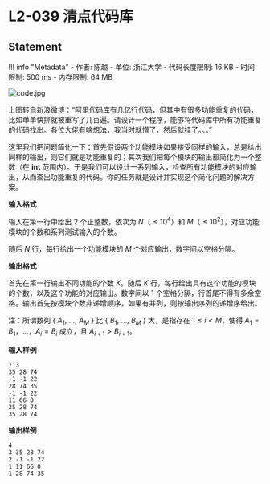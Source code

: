 
# L2-039 清点代码库

## Statement

!!! info "Metadata"
    - 作者: 陈越
    - 单位: 浙江大学
    - 代码长度限制: 16 KB
    - 时间限制: 500 ms
    - 内存限制: 64 MB


![code.jpg](~/58e6a034-993d-4049-8deb-23d769c8597e.jpg)


上图转自新浪微博：“阿里代码库有几亿行代码，但其中有很多功能重复的代码，比如单单快排就被重写了几百遍。请设计一个程序，能够将代码库中所有功能重复的代码找出。各位大佬有啥想法，我当时就懵了，然后就挂了。。。”

这里我们把问题简化一下：首先假设两个功能模块如果接受同样的输入，总是给出同样的输出，则它们就是功能重复的；其次我们把每个模块的输出都简化为一个整数（在 **int** 范围内）。于是我们可以设计一系列输入，检查所有功能模块的对应输出，从而查出功能重复的代码。你的任务就是设计并实现这个简化问题的解决方案。

**输入格式**

输入在第一行中给出 2 个正整数，依次为 $N$（$\le 10^4$）和 $M$（$\le 10^2$），对应功能模块的个数和系列测试输入的个数。

随后 $N$ 行，每行给出一个功能模块的 $M$ 个对应输出，数字间以空格分隔。

**输出格式**

首先在第一行输出不同功能的个数 $K$。随后 $K$ 行，每行给出具有这个功能的模块的个数，以及这个功能的对应输出。数字间以 1 个空格分隔，行首尾不得有多余空格。输出首先按模块个数非递增顺序，如果有并列，则按输出序列的递增序给出。

注：所谓数列 { $A_1$, ..., $A_M$ } 比 { $B_1$, ..., $B_M$ } 大，是指存在 $1\le i <M$，使得 $A_1=B_1$，...，$A_i=B_i$ 成立，且 $A_{i+1} > B_{i+1}$。

**输入样例**
```plaintext
7 3
35 28 74
-1 -1 22
28 74 35
-1 -1 22
11 66 0
35 28 74
35 28 74
```

**输出样例**
```plaintext
4
3 35 28 74
2 -1 -1 22
1 11 66 0
1 28 74 35
```

